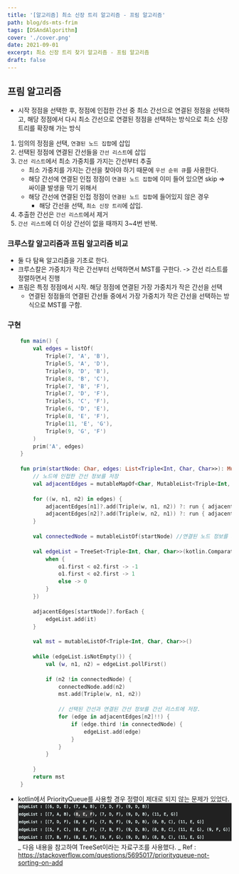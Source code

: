 ```yaml
---
title: '[알고리즘] 최소 신장 트리 알고리즘 - 프림 알고리즘'
path: blog/ds-mts-frim
tags: [DSAndAlgorithm]
cover: './cover.png'
date: 2021-09-01
excerpt: 최소 신장 트리 찾기 알고리즘 - 프림 알고리즘
draft: false
---
```


## 프림 알고리즘

- 시작 정점을 선택한 후, 정점에 인접한 간선 중 최소 간선으로 연결된 정점을 선택하고, 해당 정점에서 다시 최소 간선으로 연결된 정점을 선택하는 방식으로 최소 신장 트리를 확장해 가는 방식

1. 임의의 정점을 선택, `연결된 노드 집합`에 삽입
2. 선택된 정점에 연결된 간선들을 `간선 리스트`에 삽입
3. `간선 리스트`에서 최소 가중치를 가지는 간선부터 추출
   - 최소 가중치를 가지는 간선을 찾아야 하기 때문에 `우선 순위 큐`를 사용한다.
   - 해당 간선에 연결된 인접 정점이 `연결된 노드 집합`에 이미 들어 있으면 skip => 싸이클 발생을 막기 위해서
   - 해당 간선에 연결된 인접 정점이 `연결된 노드 집합`에 들어있지 않은 경우
     - 해당 간선을 선택, `최소 신장 트리`에 삽입.
4. 추출한 간선은 `간선 리스트`에서 제거
5. `간선 리스트`에 더 이상 간선이 없을 때까지 3~4번 반복.

### 크루스칼 알고리즘과 프림 알고리즘 비교

- 둘 다 탐욕 알고리즘을 기초로 한다.
- 크루스칼은 가중치가 작은 간선부터 선택하면서 MST를 구한다. -> 간선 리스트를 정렬하면서 진행
- 프림은 특정 정점에서 시작. 해당 정점에 연결된 가장 가중치가 작은 간선을 선택
  - 연결된 정점들의 연결된 간선들 중에서 가장 가중치가 작은 간선을 선택하는 방식으로 MST를 구함.

### 구현

```kotlin
    fun main() {
        val edges = listOf(
            Triple(7, 'A', 'B'),
            Triple(5, 'A', 'D'),
            Triple(9, 'D', 'B'),
            Triple(8, 'B', 'C'),
            Triple(7, 'B', 'F'),
            Triple(7, 'D', 'F'),
            Triple(5, 'C', 'F'),
            Triple(6, 'D', 'E'),
            Triple(8, 'E', 'F'),
            Triple(11, 'E', 'G'),
            Triple(9, 'G', 'F')
        )
        prim('A', edges)
    }

    fun prim(startNode: Char, edges: List<Triple<Int, Char, Char>>): MutableList<Triple<Int, Char, Char>> {
        // 노드에 인접한 간선 정보를 저장
        val adjacentEdges = mutableMapOf<Char, MutableList<Triple<Int, Char, Char>>>()

        for ((w, n1, n2) in edges) {
            adjacentEdges[n1]?.add(Triple(w, n1, n2)) ?: run { adjacentEdges[n1] = mutableListOf(Triple(w, n1, n2)) }
            adjacentEdges[n2]?.add(Triple(w, n2, n1)) ?: run { adjacentEdges[n2] = mutableListOf(Triple(w, n2, n1)) }
        }

        val connectedNode = mutableListOf(startNode) //연결된 노드 정보를 저장.

        val edgeList = TreeSet<Triple<Int, Char, Char>>(kotlin.Comparator { o1, o2 ->       //간선 리스트를 저장.
            when {
                o1.first < o2.first -> -1
                o1.first < o2.first -> 1
                else -> 0
            }
        })

        adjacentEdges[startNode]?.forEach {
            edgeList.add(it)
        }

        val mst = mutableListOf<Triple<Int, Char, Char>>()

        while (edgeList.isNotEmpty()) {
            val (w, n1, n2) = edgeList.pollFirst()

            if (n2 !in connectedNode) {
                connectedNode.add(n2)
                mst.add(Triple(w, n1, n2))

                // 선택된 간선과 연결된 간선 정보를 간선 리스트에 저장.
                for (edge in adjacentEdges[n2]!!) {
                    if (edge.third !in connectedNode) {
                        edgeList.add(edge)
                    }
                }
            }

        }
        return mst
    }

```

- kotlin에서 PriorityQueue를 사용할 경우 정렬이 제대로 되지 않는 문제가 있었다.
  ![](./not-sorted.png)
  _ 다음 내용을 참고하여 TreeSet이라는 자료구조를 사용했다.
  _ Ref : https://stackoverflow.com/questions/5695017/priorityqueue-not-sorting-on-add
